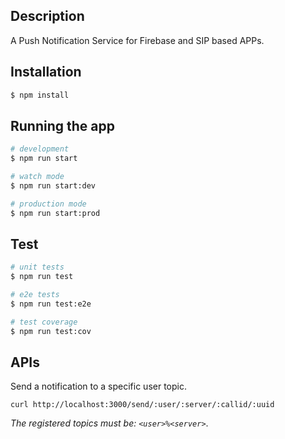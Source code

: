 ## Description

A Push Notification Service for Firebase and SIP based APPs.

## Installation

```bash
$ npm install
```

## Running the app

```bash
# development
$ npm run start

# watch mode
$ npm run start:dev

# production mode
$ npm run start:prod
```

## Test

```bash
# unit tests
$ npm run test

# e2e tests
$ npm run test:e2e

# test coverage
$ npm run test:cov
```

## APIs

Send a notification to a specific user topic.
```
curl http://localhost:3000/send/:user/:server/:callid/:uuid
```
_The registered topics must be: ```<user>%<server>```_.
